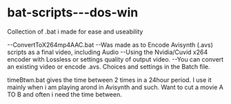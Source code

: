 # bat-scripts---dos-win
Collection of .bat i made for ease and useability

--ConvertToX264mp4AAC.bat
--Was made as to Encode Avisynth (.avs) scripts as a final video, including Audio
--Using the Nvidia/Cuvid x264 encoder with Lossless or settings quality of output video.
--You can convert an existing video or encode .avs. Choices and settings in the Batch file.


timeBtwn.bat gives the time between 2 times in a 24hour period.
I use it mainly when i am playing arond in Avisynth and such. Want to cut a movie A TO B and often i need the time between.
